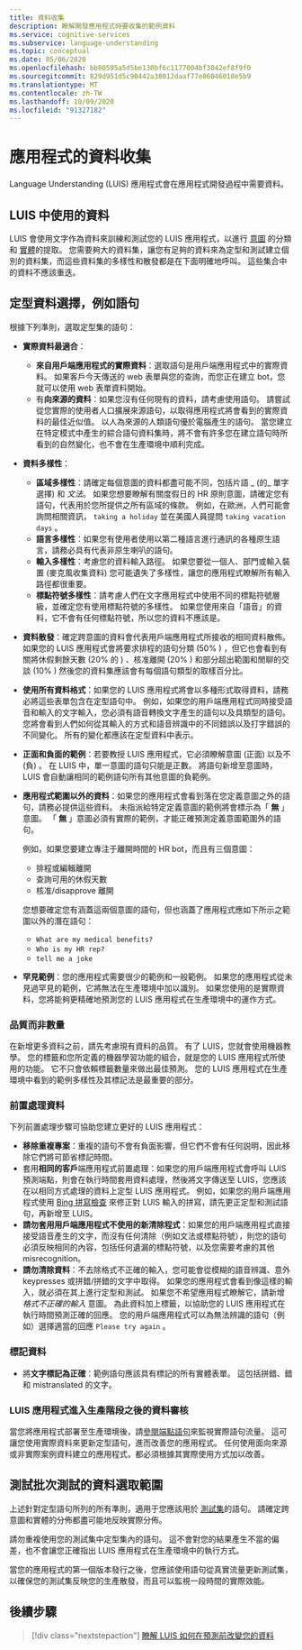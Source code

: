```yaml
---
title: 資料收集
description: 瞭解開發應用程式時要收集的範例資料
ms.service: cognitive-services
ms.subservice: language-understanding
ms.topic: conceptual
ms.date: 05/06/2020
ms.openlocfilehash: bb00595a5d5be130bf6c1177004bf3042ef8f9f0
ms.sourcegitcommit: 829d951d5c90442a38012daaf77e86046018e5b9
ms.translationtype: MT
ms.contentlocale: zh-TW
ms.lasthandoff: 10/09/2020
ms.locfileid: "91327182"
---
```

# <a name="data-collection-for-your-app"></a>應用程式的資料收集

Language Understanding (LUIS) 應用程式會在應用程式開發過程中需要資料。

## <a name="data-used-in-luis"></a>LUIS 中使用的資料

LUIS 會使用文字作為資料來訓練和測試您的 LUIS 應用程式，以進行 [意圖](luis-concept-intent.md) 的分類和 [實體](luis-concept-entity-types.md)的提取。 您需要夠大的資料集，讓您有足夠的資料來為定型和測試建立個別的資料集，而這些資料集的多樣性和散發都是在下面明確地呼叫。  這些集合中的資料不應該重迭。

## <a name="training-data-selection-for-example-utterances"></a>定型資料選擇，例如語句

根據下列準則，選取定型集的語句：

* **實際資料最適合**：
    * **來自用戶端應用程式的實際資料**：選取語句是用戶端應用程式中的實際資料。  如果客戶今天傳送的 web 表單與您的查詢，而您正在建立 bot，您就可以使用 web 表單資料開始。
    * 有**向來源的資料**：如果您沒有任何現有的資料，請考慮使用語句。  請嘗試從您實際的使用者人口擴展來源語句，以取得應用程式將會看到的實際資料的最佳近似值。 以人為來源的人類語句優於電腦產生的語句。  當您建立在特定模式中產生的綜合語句資料集時，將不會有許多您在建立語句時所看到的自然變化，也不會在生產環境中順利完成。
* **資料多樣性**：
    * **區域多樣性**：請確定每個意圖的資料都盡可能不同，包括片語 _ (的_ 單字選擇) 和 _文法_。  如果您想要瞭解有關度假日的 HR 原則意圖，請確定您有語句，代表用於您所提供之所有區域的條款。  例如，在歐洲，人們可能會詢問相關資訊， `taking a holiday` 並在美國人員提問 `taking vacation days` 。
    * **語言多樣性**：如果您有使用者使用以第二種語言進行通訊的各種原生語言，請務必具有代表非原生喇叭的語句。
    * **輸入多樣性**：考慮您的資料輸入路徑。 如果您要從一個人、部門或輸入裝置 (麥克風收集資料) 您可能遺失了多樣性，讓您的應用程式瞭解所有輸入路徑都很重要。
    * **標點符號多樣性**：請考慮人們在文字應用程式中使用不同的標點符號層級，並確定您有使用標點符號的多樣性。 如果您使用來自「語音」的資料，它不會有任何標點符號，所以您的資料不應該是。
* **資料散發**：確定跨意圖的資料會代表用戶端應用程式所接收的相同資料散佈。 如果您的 LUIS 應用程式會將要求排程的語句分類 (50% ) ，但它也會看到有關將休假剩餘天數 (20% 的 ) 、核准離開 (20% ) 和部分超出範圍和閒聊的交談 (10% ) 然後您的資料集應該會有每個語句類型的取樣百分比。
* **使用所有資料格式**：如果您的 LUIS 應用程式將會以多種形式取得資料，請務必將這些表單包含在定型語句中。 例如，如果您的用戶端應用程式同時接受語音和輸入的文字輸入，您必須有語音轉換文字產生的語句以及具類型的語句。  您將會看到人們如何從其輸入的方式和語音辨識中的不同錯誤以及打字錯誤的不同變化。  所有的變化都應該在定型資料中表示。
* **正面和負面的範例**：若要教授 LUIS 應用程式，它必須瞭解意圖 (正面) 以及不 (負) 。 在 LUIS 中，單一意圖的語句只能是正數。 將語句新增至意圖時，LUIS 會自動讓相同的範例語句所有其他意圖的負範例。
* **應用程式範圍以外的資料**：如果您的應用程式會看到落在您定義意圖之外的語句，請務必提供這些資料。 未指派給特定定義意圖的範例將會標示為「 **無** 」意圖。  「 **無** 」意圖必須有實際的範例，才能正確預測定義意圖範圍外的語句。

    例如，如果您要建立專注于離開時間的 HR bot，而且有三個意圖：
    * 排程或編輯離開
    * 查詢可用的休假天數
    * 核准/disapprove 離開

    您想要確定您有涵蓋這兩個意圖的語句，但也涵蓋了應用程式應如下所示之範圍以外的潛在語句：
    * `What are my medical benefits?`
    * `Who is my HR rep?`
    * `tell me a joke`
* **罕見範例**：您的應用程式需要很少的範例和一般範例。  如果您的應用程式從未見過罕見的範例，它將無法在生產環境中加以識別。 如果您使用的是實際資料，您將能夠更精確地預測您的 LUIS 應用程式在生產環境中的運作方式。

### <a name="quality-instead-of-quantity"></a>品質而非數量

在新增更多資料之前，請先考慮現有資料的品質。  有了 LUIS，您就會使用機器教學。  您的標籤和您所定義的機器學習功能的組合，就是您的 LUIS 應用程式所使用的功能。  它不只會依賴標籤數量來做出最佳預測。  您的 LUIS 應用程式在生產環境中看到的範例多樣性及其標記法是最重要的部分。

### <a name="preprocessing-data"></a>前置處理資料

下列前置處理步驟可協助您建立更好的 LUIS 應用程式：

* **移除重複專案**：重複的語句不會有負面影響，但它們不會有任何説明，因此移除它們將可節省標記時間。
* 套用**相同的客戶**端應用程式前置處理：如果您的用戶端應用程式會呼叫 LUIS 預測端點，則會在執行時間套用資料處理，然後將文字傳送至 LUIS，您應該在以相同方式處理的資料上定型 LUIS 應用程式。 例如，如果您的用戶端應用程式使用 [Bing 拼寫檢查](../bing-spell-check/overview.md) 來修正對 LUIS 輸入的拼寫，請先更正定型和測試語句，再新增至 LUIS。
* **請勿套用用戶端應用程式不使用的新清除程式**：如果您的用戶端應用程式直接接受語音產生的文字，而沒有任何清除（例如文法或標點符號），則您的語句必須反映相同的內容，包括任何遺漏的標點符號，以及您需要考慮的其他 misrecognition。
* **請勿清除資料**：不去除格式不正確的輸入，您可能會從模糊的語音辨識、意外 keypresses 或拼錯/拼錯的文字中取得。 如果您的應用程式會看到像這樣的輸入，就必須在其上進行定型和測試。 如果您不希望應用程式瞭解它，請新增 _格式不正確的輸入_ 意圖。 為此資料加上標籤，以協助您的 LUIS 應用程式在執行時間預測正確的回應。 您的用戶端應用程式可以為無法辨識的語句（例如）選擇適當的回應 `Please try again` 。

### <a name="labeling-data"></a>標記資料

* 將**文字標記為正確**：範例語句應該具有標記的所有實體表單。 這包括拼錯、錯和 mistranslated 的文字。

### <a name="data-review-after-luis-app-is-in-production"></a>LUIS 應用程式進入生產階段之後的資料審核

當您將應用程式部署至生產環境後，請[參閱端點語句](luis-concept-review-endpoint-utterances.md)來監視實際語句流量。  這可讓您使用實際資料來更新定型語句，進而改善您的應用程式。 任何使用面向來源或非實際案例資料建立的應用程式，都必須根據其實際使用方式加以改善。

## <a name="test-data-selection-for-batch-testing"></a>測試批次測試的資料選取範圍

上述針對定型語句所列的所有準則，適用于您應該用於 [測試集](luis-concept-batch-test.md)的語句。 請確定跨意圖和實體的分佈都盡可能地反映實際分佈。

請勿重複使用您的測試集中定型集內的語句。 這不會對您的結果產生不當的偏差，也不會讓您正確指出 LUIS 應用程式在生產環境中的執行方式。

當您的應用程式的第一個版本發行之後，您應該使用語句從真實流量更新測試集，以確保您的測試集反映您的生產散發，而且可以監視一段時間的實際效能。

## <a name="next-steps"></a>後續步驟

> [!div class="nextstepaction"]
> [瞭解 LUIS 如何在預測前改變您的資料](luis-concept-data-alteration.md)
